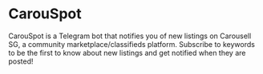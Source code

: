 # CarouSpot
CarouSpot is a Telegram bot that notifies you of new listings on Carousell SG, a community marketplace/classifieds platform.
Subscribe to keywords to be the first to know about new listings and get notified when they are posted!
